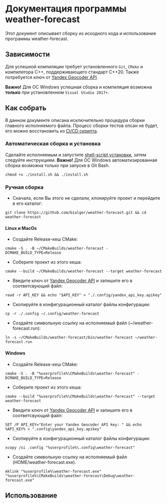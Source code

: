 # Документация программы weather-forecast

Этот документ описывает сборку из исходного кода и использование программы
weather-forecast.

## Зависимости

Для успешной компиляции требует установленного `Git`, `CMake` и компилятора C++,
поддерживающего стандарт C++20.
Также потребуется ключ от [Yandex Geocoder API](https://yandex.ru/dev/geocode/doc/ru/).

**Важно!**
Для ОС Windows успешная сборка и компиляция возможна **только** при
установленном `Visual Studio 2017+`.

## Как собрать

В данном документе описана исключительно процедура сборки главного исполняемого 
файла. Процесс сборки тестов опсан не будет, его можно восстановить из
[CI/CD скрипта](../.github/workflows/ci_tests.yml).

### Автоматическая сборка и установка

Сделайте исполняемым и запустите [shell-script установки](../install.sh), затем следуйте 
инструкциям. **Важно!** Для ОС Windows автоматизированная сборка возможна только
при запуске в Git Bash.

```shell
chmod +x ./install.sh && ./install.sh
```

### Ручная сборка

* Сначала, если Вы этого не сделали, клонируйте проект и перейдите в его каталог:

```shell
git clone https://github.com/bialger/weather-forecast.git && cd weather-forecast
```

#### Linux и MacOs

* Создайте Release-кеш CMake:

```shell
cmake -S . -B ~/CMakeBuilds/weather-forecast -DCMAKE_BUILD_TYPE=Release
```

* Соберите проект из этого кеша:

```shell
cmake --build ~/CMakeBuilds/weather-forecast --target weather-forecast
```

* Введите ключ от [Yandex Geocoder API](https://yandex.ru/dev/geocode/doc/ru/) и 
  запишите его в соответсвующий файл:

```shell
read -r API_KEY && echo "$API_KEY" > "./.config/yandex_api_key.apikey"
```

* Скопируйте в конфигурационный каталог файлы конфигурации:

```shell
cp -r ./.config ~/.config/weather-forecast
```

* Создайте символьную ссылку на исполняемый файл (~/weather-forecast.run):

```shell
ln -s ~/CMakeBuilds/weather-forecast/bin/weather-forecast ~/weather-forecast.run
```

#### Windows 

* Создайте Release-кеш CMake:

```shell
cmake -S . -B "%userprofile%\CMakeBuilds\weather-forecast" -DCMAKE_BUILD_TYPE=Release
```

* Соберите проект из этого кеша:

```shell
cmake --build "%userprofile%\CMakeBuilds\weather-forecast" --target weather-forecast
```

* Введите ключ от [Yandex Geocoder API](https://yandex.ru/dev/geocode/doc/ru/) и
  запишите его в соответсвующий файл:

```shell
SET /P API_KEY="Enter your Yandex Geocoder API key: " && echo %API_KEY% > ".config\yandex_api_key.apikey"
```

* Скопируйте в конфигурационный каталог файлы конфигурации:

```shell
xcopy /si .config "%userprofile%\.config\weather-forecast"
```

* Создайте символьную ссылку на исполняемый файл (HOME/weather-forecast.exe).

```shell
mklink "%userprofile%\weather-forecast.exe" "%userprofile%\CMakeBuilds\weather-forecast\Debug\weather-forecast.exe"
```

## Использование
